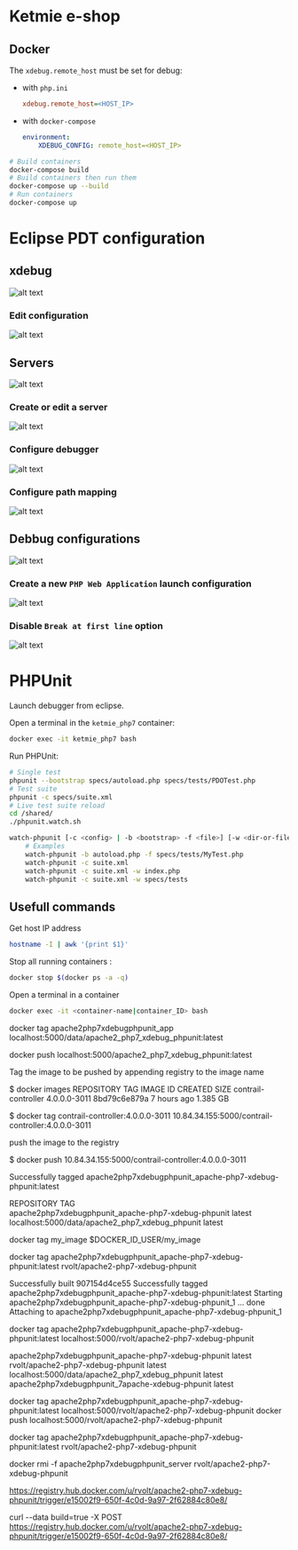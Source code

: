 # Ketmie e-shop



## Docker

The `xdebug.remote_host` must be set for debug:

- with `php.ini`
    ```ini
    xdebug.remote_host=<HOST_IP>
    ```
- with `docker-compose`
    ```yml
    environment:
        XDEBUG_CONFIG: remote_host=<HOST_IP>
    ```

```bash
# Build containers
docker-compose build
# Build containers then run them
docker-compose up --build
# Run containers
docker-compose up
```

# Eclipse PDT configuration #

## xdebug ##

![alt text](doc/eclipse-xdebug-config/img/php.debuggers.jpg)

### Edit configuration ###

![alt text](doc/eclipse-xdebug-config/img/php.xdebug.jpg)

## Servers ##

![alt text](doc/eclipse-xdebug-config/img/php.servers.jpg)

### Create or edit a server ###

![alt text](doc/eclipse-xdebug-config/img/php.server.jpg)

### Configure debugger ###

![alt text](doc/eclipse-xdebug-config/img/php.debugger.jpg)

### Configure path mapping ###

![alt text](doc/eclipse-xdebug-config/img/php.pathmapping.jpg)

## Debbug configurations

![alt text](doc/eclipse-xdebug-config/img/debug.config.jpg)

### Create a new `PHP Web Application` launch configuration
![alt text](doc/eclipse-xdebug-config/img/debug.server.jpg)

### Disable `Break at first line` option
![alt text](doc/eclipse-xdebug-config/img/debug.debugger.jpg)

# PHPUnit

Launch debugger from eclipse.

Open a terminal in the `ketmie_php7` container:

```bash
docker exec -it ketmie_php7 bash
```

Run PHPUnit:
```bash
# Single test
phpunit --bootstrap specs/autoload.php specs/tests/PDOTest.php
# Test suite
phpunit -c specs/suite.xml
# Live test suite reload
cd /shared/
./phpunit.watch.sh
```
```bash
watch-phpunit [-c <config> | -b <bootstrap> -f <file>] [-w <dir-or-file-to-watch> default:/var/www/html]
    # Examples
    watch-phpunit -b autoload.php -f specs/tests/MyTest.php
    watch-phpunit -c suite.xml
    watch-phpunit -c suite.xml -w index.php
    watch-phpunit -c suite.xml -w specs/tests
```
## Usefull commands

Get host IP address

```bash
hostname -I | awk '{print $1}'
```

Stop all running containers :

```bash
docker stop $(docker ps -a -q)
```

Open a terminal in a container

```bash
docker exec -it <container-name|container_ID> bash
```

docker tag apache2php7xdebugphpunit_app localhost:5000/data/apache2_php7_xdebug_phpunit:latest

docker push localhost:5000/apache2_php7_xdebug_phpunit:latest





Tag the image to be pushed by appending registry to the image name

$ docker images
REPOSITORY                                          TAG                 IMAGE ID            CREATED               SIZE
contrail-controller                                 4.0.0.0-3011        8bd79c6e879a        7 hours ago           1.385 GB

$ docker tag contrail-controller:4.0.0.0-3011 10.84.34.155:5000/contrail-controller:4.0.0.0-3011

push the image to the registry

$ docker push 10.84.34.155:5000/contrail-controller:4.0.0.0-3011



Successfully tagged apache2php7xdebugphpunit_apache-php7-xdebug-phpunit:latest

REPOSITORY                                            TAG                 
apache2php7xdebugphpunit_apache-php7-xdebug-phpunit   latest             
localhost:5000/data/apache2_php7_xdebug_phpunit       latest             


docker tag my_image $DOCKER_ID_USER/my_image


docker tag apache2php7xdebugphpunit_apache-php7-xdebug-phpunit:latest rvolt/apache2-php7-xdebug-phpunit


Successfully built 907154d4ce55
Successfully tagged apache2php7xdebugphpunit_apache-php7-xdebug-phpunit:latest
Starting apache2php7xdebugphpunit_apache-php7-xdebug-phpunit_1 ... done
Attaching to apache2php7xdebugphpunit_apache-php7-xdebug-phpunit_1

docker tag apache2php7xdebugphpunit_apache-php7-xdebug-phpunit:latest localhost:5000/rvolt/apache2-php7-xdebug-phpunit

apache2php7xdebugphpunit_apache-php7-xdebug-phpunit   latest
rvolt/apache2-php7-xdebug-phpunit                     latest
localhost:5000/data/apache2_php7_xdebug_phpunit       latest
apache2php7xdebugphpunit_7apache-xdebug-phpunit       latest





docker tag apache2php7xdebugphpunit_apache-php7-xdebug-phpunit:latest localhost:5000/rvolt/apache2-php7-xdebug-phpunit
docker push localhost:5000/rvolt/apache2-php7-xdebug-phpunit


docker tag apache2php7xdebugphpunit_apache-php7-xdebug-phpunit:latest rvolt/apache2-php7-xdebug-phpunit


docker rmi -f apache2php7xdebugphpunit_server rvolt/apache2-php7-xdebug-phpunit


https://registry.hub.docker.com/u/rvolt/apache2-php7-xdebug-phpunit/trigger/e15002f9-650f-4c0d-9a97-2f62884c80e8/


curl --data build=true -X POST https://registry.hub.docker.com/u/rvolt/apache2-php7-xdebug-phpunit/trigger/e15002f9-650f-4c0d-9a97-2f62884c80e8/